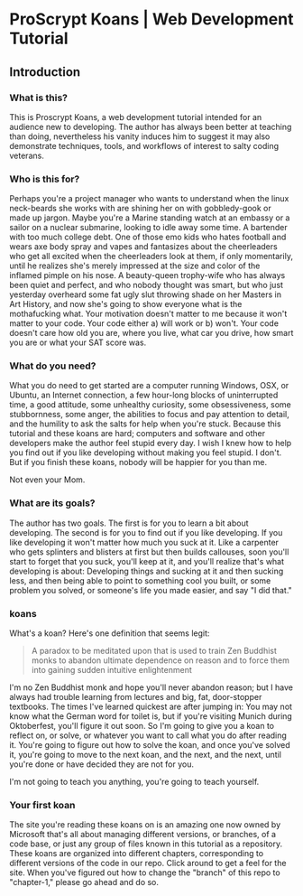 # ProScrypt Koans | Web Development Tutorial

## Introduction

### What is this?

This is Proscrypt Koans, a web development tutorial intended for an audience new to developing. The author has always been better at teaching than doing, nevertheless his vanity induces him to suggest it may also demonstrate techniques, tools, and workflows of interest to salty coding veterans.

### Who is this for?

Perhaps you're a project manager who wants to understand when the linux neck-beards she works with are shining her on with gobbledy-gook or made up jargon. Maybe you're a Marine standing watch at an embassy or a sailor on a nuclear submarine, looking to idle away some time. A bartender with too much college debt. One of those emo kids who hates football and wears axe body spray and vapes and fantasizes about the cheerleaders who get all excited when the cheerleaders look at them, if only momentarily, until he realizes she's merely impressed at the size and color of the inflamed pimple on his nose. A beauty-queen trophy-wife who has always been quiet and perfect, and who nobody thought was smart, but who just yesterday overheard some fat ugly slut throwing shade on her Masters in Art History, and now she's going to show everyone what is the mothafucking what. Your motivation doesn't matter to me because it won't matter to your code. Your code either a) will work or b) won't. Your code doesn't care how old you are, where you live, what car you drive, how smart you are or what your SAT score was.

### What do you need?

What you do need to get started are a computer running Windows, OSX, or Ubuntu, an Internet connection, a few hour-long blocks of uninterrupted time, a good attitude, some unhealthy curiosity, some obsessiveness, some stubbornness, some anger, the abilities to focus and pay attention to detail, and the humility to ask the salts for help when you're stuck. Because this tutorial and these koans are hard; computers and software and other developers make the author feel stupid every day. I wish I knew how to help you find out if you like developing without making you feel stupid. I don't. But if you finish these koans, nobody will be happier for you than me.

Not even your Mom.

### What are its goals?

The author has two goals. The first is for you to learn a bit about developing. The second is for you to find out if you like developing. If you like developing it won't matter how much you suck at it. Like a carpenter who gets splinters and blisters at first but then builds callouses, soon you'll start to forget that you suck, you'll keep at it, and you'll realize that's what developing is about: Developing things and sucking at it and then sucking less, and then being able to point to something cool you built, or some problem you solved, or someone's life you made easier, and say "I did that."

### koans

What's a koan? Here's one definition that seems legit:

> A paradox to be meditated upon that is used to train Zen Buddhist monks to abandon ultimate dependence on reason and to force them into gaining sudden intuitive enlightenment

I'm no Zen Buddhist monk and hope you'll never abandon reason; but I have always had trouble learning from lectures and big, fat, door-stopper textbooks. The times I've learned quickest are after jumping in: You may not know what the German word for toilet is, but if you're visiting Munich during Oktoberfest, you'll figure it out soon. So I'm going to give you a koan to reflect on, or solve, or whatever you want to call what you do after reading it. You're going to figure out how to solve the koan, and once you've solved it, you're going to move to the next koan, and the next, and the next, until you're done or have decided they are not for you.

I'm not going to teach you anything, you're going to teach yourself.

### Your first koan

The site you're reading these koans on is an amazing one now owned by Microsoft that's all about managing different versions, or branches, of a code base, or just any group of files known in this tutorial as a repository. These koans are organized into different chapters, corresponding to different versions of the code in our repo. Click around to get a feel for the site. When you've figured out how to change the "branch" of this repo to "chapter-1," please go ahead and do so.  
